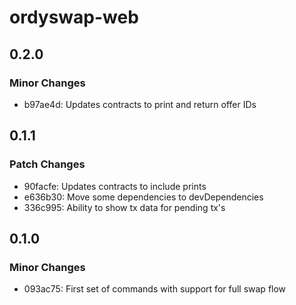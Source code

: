 # ordyswap-web

## 0.2.0

### Minor Changes

- b97ae4d: Updates contracts to print and return offer IDs

## 0.1.1

### Patch Changes

- 90facfe: Updates contracts to include prints
- e636b30: Move some dependencies to devDependencies
- 336c995: Ability to show tx data for pending tx's

## 0.1.0

### Minor Changes

- 093ac75: First set of commands with support for full swap flow
